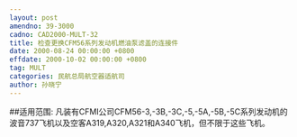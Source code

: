 ```yaml
---
layout: post
amendno: 39-3000
cadno: CAD2000-MULT-32
title: 检查更换CFM56系列发动机燃油泵滤盖的连接件
date: 2000-08-24 00:00:00 +0800
effdate: 2000-10-02 00:00:00 +0800
tag: MULT
categories: 民航总局航空器适航司
author: 孙晓宁
---
```


##适用范围:
凡装有CFMI公司CFM56-3,-3B,-3C,-5,-5A,-5B,-5C系列发动机的波音737飞机以及空客A319,A320,A321和A340飞机，但不限于这些飞机。

